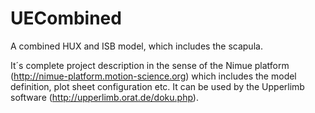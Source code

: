 # UECombined
A combined HUX and ISB model, which includes the scapula.

It´s complete project description in the sense of the Nimue platform (http://nimue-platform.motion-science.org) which includes the model definition, plot sheet configuration etc. It can be used by the Upperlimb software (http://upperlimb.orat.de/doku.php). 
